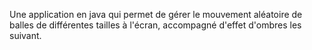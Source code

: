 Une application en java qui permet de gérer le mouvement aléatoire de balles de différentes tailles à l'écran, accompagné d'effet d'ombres les suivant.
